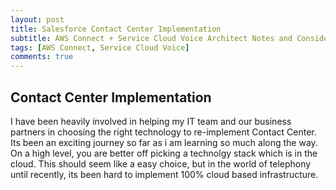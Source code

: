 ```yaml
---
layout: post
title: Salesforce Contact Center Implementation
subtitle: AWS Connect + Service Cloud Voice Architect Notes and Considerations
tags: [AWS Connect, Service Cloud Voice]
comments: true
---
```


## Contact Center Implementation

I have been heavily involved in helping my IT team and our business partners in choosing the right technology to re-implement Contact Center. Its been an exciting journey so far as i am learning so much along the way. On a high level, you are better off picking a technolgy stack which is in the cloud. This should seem like a easy choice, but in the world of telephony until recently, its been hard to implement 100% cloud based infrastructure.
